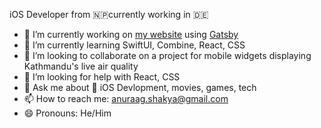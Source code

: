 iOS Developer from 🇳🇵currently working in 🇩🇪

- 🔭 I’m currently working on [my website](anuraagshakya.com) using [Gatsby](https://github.com/gatsbyjs/gatsby)
- 🌱 I’m currently learning SwiftUI, Combine, React, CSS
- 👯 I’m looking to collaborate on a project for mobile widgets displaying Kathmandu's live air quality
- 🤔 I’m looking for help with React, CSS
- 💬 Ask me about 📱 iOS Devlopment, movies, games, tech
- 📫 How to reach me: [anuraag.shakya@gmail.com](mailto:anuraag.shakya@gmail.com)
- 😄 Pronouns: He/Him
<!--
**anuraagshakya/anuraagshakya** is a ✨ _special_ ✨ repository because its `README.md` (this file) appears on your GitHub profile.

Here are some ideas to get you started:

- 🔭 I’m currently working on ...
- 🌱 I’m currently learning ...
- 👯 I’m looking to collaborate on ...
- 🤔 I’m looking for help with ...
- 💬 Ask me about ...
- 📫 How to reach me: ...
- 😄 Pronouns: ...
- ⚡ Fun fact: ...
-->
